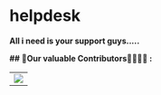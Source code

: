 # helpdesk
**All i need is your support guys.....**


**## 📌Our valuable Contributors👩‍💻👨‍💻 : <a name="contributors"></a>**
<table align="center">
<tr>
<td>
<a href="https://github.com/aman5062/helpdesk2/graphs/contributors" align="center">
  <img src="https://contributors-img.web.app/image?repo=aman5062/helpdesk2" /> 
</a>
</td>
</tr>
</table>
